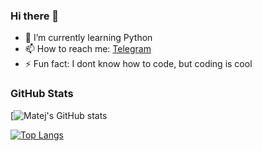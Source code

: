 ### Hi there 👋

- 🌱 I’m currently learning Python
- 📫 How to reach me: [Telegram](t.me/matejmajny)
- ⚡ Fun fact: I dont know how to code, but coding is cool

### GitHub Stats

[![Matej's GitHub stats](https://github-readme-stats.vercel.app/api?username=matejmajny&theme=dark&show_icons=true)



[![Top Langs](https://github-readme-stats.vercel.app/api/top-langs/?username=matejmajny)](https://github.com/anuraghazra/github-readme-stats)




<!--
**matejmajny/matejmajny** is a ✨ _special_ ✨ repository because its `README.md` (this file) appears on your GitHub profile.

Here are some ideas to get you started:

- 🔭 I’m currently working on ...
- 👯 I’m looking to collaborate on ...
- 🤔 I’m looking for help with ...
- 💬 Ask me about ...
- 😄 Pronouns: ...
-->
